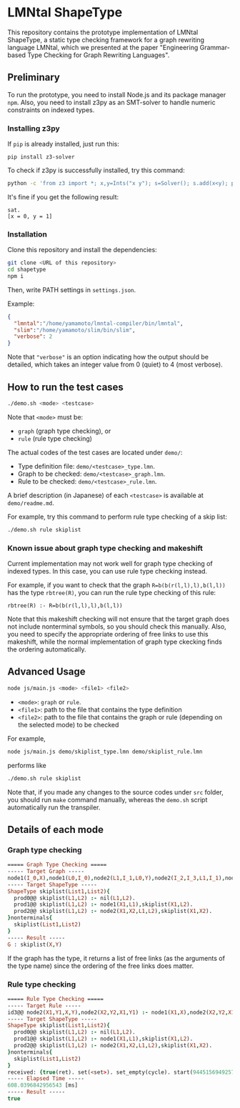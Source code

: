 # LMNtal ShapeType
This repository contains the prototype implementation of LMNtal ShapeType, a static type checking framework for a graph rewriting language LMNtal, which we presented at the paper "Engineering Grammar-based Type Checking for Graph Rewriting Languages".

## Preliminary
To run the prototype, you need to install Node.js and its package manager `npm`.
Also, you need to install z3py as an SMT-solver to handle numeric constraints on indexed types.

### Installing z3py
If `pip` is already installed, just run this:
```
pip install z3-solver
```

To check if z3py is successfully installed, try this command:
```bash
python -c 'from z3 import *; x,y=Ints("x y"); s=Solver(); s.add(x<y); print s.check(); print s.model()'
```

It's fine if you get the following result:
```
sat.
[x = 0, y = 1]
```

### Installation
Clone this repository and install the dependencies:
```bash
git clone <URL of this repository>
cd shapetype
npm i
```

Then, write PATH settings in ``settings.json``.

Example:
```json
{
  "lmntal":"/home/yamamoto/lmntal-compiler/bin/lmntal",
  "slim":"/home/yamamoto/slim/bin/slim",
  "verbose": 2
}
```

Note that `"verbose"` is an option indicating how the output should be detailed, which takes an integer value from 0 (quiet) to 4 (most verbose).

## How to run the test cases

```bash
./demo.sh <mode> <testcase>
```

Note that `<mode>` must be:
* `graph` (graph type checking), or
* `rule` (rule type checking)

The actual codes of the test cases are located under `demo/`:
* Type definition file: `demo/<testcase>_type.lmn`.
* Graph to be checked: `demo/<testcase>_graph.lmn`.
* Rule to be checked: `demo/<testcase>_rule.lmn`.

A brief description (in Japanese) of each `<testcase>` is available at `demo/readme.md`.

For example, try this command to perform rule type checking of a skip list:
```bash
./demo.sh rule skiplist
```

### Known issue about graph type checking and makeshift
Current implementation may not work well for graph type checking of indexed types. In this case, you can use rule type checking instead.

For example, if you want to check that the graph `R=b(b(r(l,l),l),b(l,l))` has the type `rbtree(R)`, you can run the rule type checking of this rule:
```
rbtree(R) :- R=b(b(r(l,l),l),b(l,l))
```

Note that this makeshift checking will not ensure that the target graph does not include nonterminal symbols, so you should check this manually.
Also, you need to specify the appropriate ordering of free links to use this makeshift, while the normal implementation of graph type ckecking finds the ordering automatically.

## Advanced Usage
```bash
node js/main.js <mode> <file1> <file2>
```
- `<mode>`: `graph` or `rule`. 
- `<file1>`: path to the file that contains the type definition
- `<file2>`: path to the file that contains the graph or rule (depending on the selected mode) to be checked

For example,
```bash
node js/main.js demo/skiplist_type.lmn demo/skiplist_rule.lmn
```
performs like
```bash
./demo.sh rule skiplist
```

Note that, if you made any changes to the source codes under `src` folder, you should run `make` command manually, whereas the `demo.sh` script automatically run the transpiler.

## Details of each mode
### Graph type checking

```prolog
===== Graph Type Checking =====
----- Target Graph -----
node1(I_0,X),node1(L0,I_0),node2(L1,I_1,L0,Y),node2(I_2,I_3,L1,I_1),node1(L2,I_2),node2(L3,I_4,L2,I_3),node2(L4,I_5,L3,I_4),node2(I_6,I_7,L4,I_5),node1(L5,I_6),node2(I_8,I_9,L5,I_7),node1(L6,I_8),nil(L6,I_9)
----- Target ShapeType -----
ShapeType skiplist(List1,List2){
  prod0@@ skiplist(L1,L2) :- nil(L1,L2).
  prod1@@ skiplist(L1,L2) :- node1(X1,L1),skiplist(X1,L2).
  prod2@@ skiplist(L1,L2) :- node2(X1,X2,L1,L2),skiplist(X1,X2).
}nonterminals{
  skiplist(List1,List2)
}
----- Result -----
G : skiplist(X,Y)
```

If the graph has the type, it returns a list of free links (as the arguments of the type name) since the ordering of the free links does matter.

### Rule type checking

```prolog
===== Rule Type Checking =====
----- Target Rule -----
id3@@ node2(X1,Y1,X,Y),node2(X2,Y2,X1,Y1) :- node1(X1,X),node2(X2,Y2,X1,Y).
----- Target ShapeType -----
ShapeType skiplist(List1,List2){
  prod0@@ skiplist(L1,L2) :- nil(L1,L2).
  prod1@@ skiplist(L1,L2) :- node1(X1,L1),skiplist(X1,L2).
  prod2@@ skiplist(L1,L2) :- node2(X1,X2,L1,L2),skiplist(X1,X2).
}nonterminals{
  skiplist(List1,List2)
}
received: {true(ret). set(<set>). set_empty(cycle). start(94451569492576). map(<state_map>). state_count(3). max_depth(3). depth(1). state_sum(1,3). rules({@57. }). reversedRules({@58. }). eliminateRules({@59. }). @41. @43. @56. @61. }. @60. 
----- Elapsed Time -----
608.0396842956543 [ms]
----- Result -----
true
```
